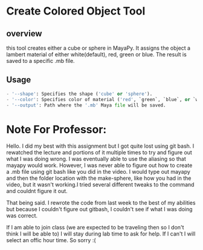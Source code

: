 # Create Colored Object Tool
## overview
this tool creates either a cube or sphere in MayaPy. It assigns the object a lambert material of either white(default), red, green or blue. The result is saved to a specific .mb file.
## Usage
```python
- '--shape': Specifies the shape ('cube' or 'sphere').
- '--color': Specifies color of material ('red', `green`, `blue`, or `white`). Default is white.
- '--output': Path where the '.mb' Maya file will be saved.
```
# Note For Professor:
Hello. I did my best with this assignment but I got quite lost using git bash. I rewatched the lecture and portions of it multiple times to try and figure out what I was doing wrong. I was eventually able to use the aliasing so that mayapy would work. However, I was never able to figure out how to create a .mb file using git bash like you did in the video. I would type out mayapy and then the folder location with the make-sphere, like how you had in the video, but it wasn't working.I tried several different tweaks to the command and couldnt figure it out.

That being said. I rewrote the code from last week to the best of my abilities but because I couldn't figure out gitbash, I couldn't see if what I was doing was correct.

If I am able to join class (we are expected to be traveling then so I don't think I will be able to) I will stay during lab time to ask for help. If I can't I will select an offic hour time. So sorry :(